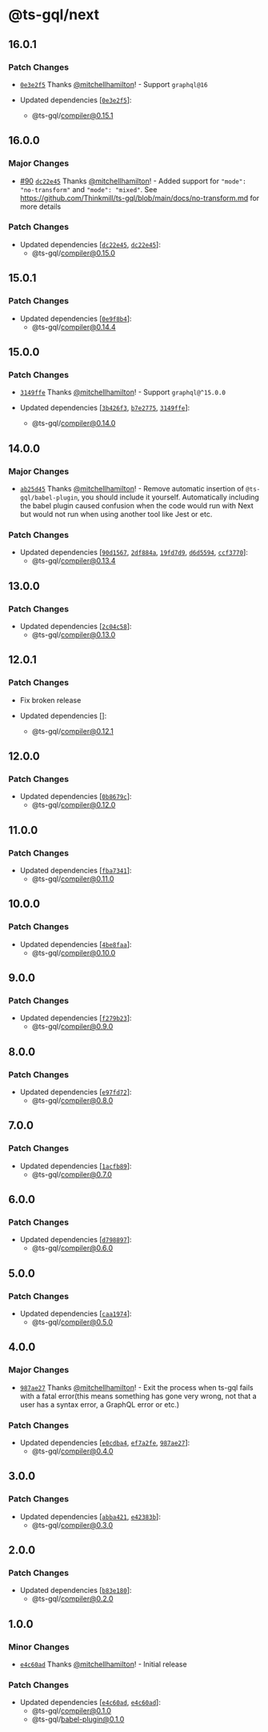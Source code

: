 # @ts-gql/next

## 16.0.1

### Patch Changes

- [`0e3e2f5`](https://github.com/Thinkmill/ts-gql/commit/0e3e2f5004c7e42bbc394664c5e667ce3597e6fd) Thanks [@mitchellhamilton](https://github.com/mitchellhamilton)! - Support `graphql@16`

- Updated dependencies [[`0e3e2f5`](https://github.com/Thinkmill/ts-gql/commit/0e3e2f5004c7e42bbc394664c5e667ce3597e6fd)]:
  - @ts-gql/compiler@0.15.1

## 16.0.0

### Major Changes

- [#90](https://github.com/Thinkmill/ts-gql/pull/90) [`dc22e45`](https://github.com/Thinkmill/ts-gql/commit/dc22e457d14c816274037010a627d10bcb30f11d) Thanks [@mitchellhamilton](https://github.com/mitchellhamilton)! - Added support for `"mode": "no-transform"` and `"mode": "mixed"`. See https://github.com/Thinkmill/ts-gql/blob/main/docs/no-transform.md for more details

### Patch Changes

- Updated dependencies [[`dc22e45`](https://github.com/Thinkmill/ts-gql/commit/dc22e457d14c816274037010a627d10bcb30f11d), [`dc22e45`](https://github.com/Thinkmill/ts-gql/commit/dc22e457d14c816274037010a627d10bcb30f11d)]:
  - @ts-gql/compiler@0.15.0

## 15.0.1

### Patch Changes

- Updated dependencies [[`0e9f8b4`](https://github.com/Thinkmill/ts-gql/commit/0e9f8b4295b0cdfc4c8f679c79ca9264273d0b5b)]:
  - @ts-gql/compiler@0.14.4

## 15.0.0

### Patch Changes

- [`3149ffe`](https://github.com/Thinkmill/ts-gql/commit/3149ffe2ffb428273e80451d8a67873073e052c8) Thanks [@mitchellhamilton](https://github.com/mitchellhamilton)! - Support `graphql@^15.0.0`

- Updated dependencies [[`3b426f3`](https://github.com/Thinkmill/ts-gql/commit/3b426f3ca4124ffc63f25cb79dab639d5b7db7a1), [`b7e2775`](https://github.com/Thinkmill/ts-gql/commit/b7e2775618dc8ffbf320a02c01706a97933c7458), [`3149ffe`](https://github.com/Thinkmill/ts-gql/commit/3149ffe2ffb428273e80451d8a67873073e052c8)]:
  - @ts-gql/compiler@0.14.0

## 14.0.0

### Major Changes

- [`ab25d45`](https://github.com/Thinkmill/ts-gql/commit/ab25d45bd80dfe58f878a500c92e0bdb3eef5c86) Thanks [@mitchellhamilton](https://github.com/mitchellhamilton)! - Remove automatic insertion of `@ts-gql/babel-plugin`, you should include it yourself. Automatically including the babel plugin caused confusion when the code would run with Next but would not run when using another tool like Jest or etc.

### Patch Changes

- Updated dependencies [[`90d1567`](https://github.com/Thinkmill/ts-gql/commit/90d15672f4737d8a1c15429f680790c9abdccf58), [`2df884a`](https://github.com/Thinkmill/ts-gql/commit/2df884a168c5e4285956f70ff10bb70f80704484), [`19fd7d9`](https://github.com/Thinkmill/ts-gql/commit/19fd7d98c4bb0a290f1cfe831608a5c13f498b22), [`d6d5594`](https://github.com/Thinkmill/ts-gql/commit/d6d55946c9dfc118d87ba34b79d48d48a3144e4d), [`ccf3770`](https://github.com/Thinkmill/ts-gql/commit/ccf37705e7f58a31906c9b96dbd27ded2447d817)]:
  - @ts-gql/compiler@0.13.4

## 13.0.0

### Patch Changes

- Updated dependencies [[`2c04c58`](https://github.com/Thinkmill/ts-gql/commit/2c04c58c69c0f209ad6c5281e7093686984b6557)]:
  - @ts-gql/compiler@0.13.0

## 12.0.1

### Patch Changes

- Fix broken release

- Updated dependencies []:
  - @ts-gql/compiler@0.12.1

## 12.0.0

### Patch Changes

- Updated dependencies [[`0b8679c`](https://github.com/Thinkmill/ts-gql/commit/0b8679cd9d7e3a47c63071559f344fa22d7aaa64)]:
  - @ts-gql/compiler@0.12.0

## 11.0.0

### Patch Changes

- Updated dependencies [[`fba7341`](https://github.com/Thinkmill/ts-gql/commit/fba7341a1418e0a9d555172dc5c6e86899fa6ed3)]:
  - @ts-gql/compiler@0.11.0

## 10.0.0

### Patch Changes

- Updated dependencies [[`4be8faa`](https://github.com/Thinkmill/ts-gql/commit/4be8faafa0fba17efa491a0aec8ddbb472aa5572)]:
  - @ts-gql/compiler@0.10.0

## 9.0.0

### Patch Changes

- Updated dependencies [[`f279b23`](https://github.com/Thinkmill/ts-gql/commit/f279b234ca1a264ed675863bccc9eca52b9d12f4)]:
  - @ts-gql/compiler@0.9.0

## 8.0.0

### Patch Changes

- Updated dependencies [[`e97fd72`](https://github.com/Thinkmill/ts-gql/commit/e97fd72bc779c1804eddc34238aab57ffb63c9d7)]:
  - @ts-gql/compiler@0.8.0

## 7.0.0

### Patch Changes

- Updated dependencies [[`1acfb89`](https://github.com/Thinkmill/ts-gql/commit/1acfb89b8aca3db55a5a583eac57bd26654e54b1)]:
  - @ts-gql/compiler@0.7.0

## 6.0.0

### Patch Changes

- Updated dependencies [[`d798897`](https://github.com/Thinkmill/ts-gql/commit/d7988972e801c41bb96aaa4dec5763ebae73e30e)]:
  - @ts-gql/compiler@0.6.0

## 5.0.0

### Patch Changes

- Updated dependencies [[`caa1974`](https://github.com/Thinkmill/ts-gql/commit/caa19743de1aa1345795691b8d4eea58c052fc8f)]:
  - @ts-gql/compiler@0.5.0

## 4.0.0

### Major Changes

- [`987ae27`](https://github.com/Thinkmill/ts-gql/commit/987ae27ec21cfcd8d35d829385c1220431fc295b) Thanks [@mitchellhamilton](https://github.com/mitchellhamilton)! - Exit the process when ts-gql fails with a fatal error(this means something has gone very wrong, not that a user has a syntax error, a GraphQL error or etc.)

### Patch Changes

- Updated dependencies [[`e0cdba4`](https://github.com/Thinkmill/ts-gql/commit/e0cdba40c84c522845e860bec694d837bfaec684), [`ef7a2fe`](https://github.com/Thinkmill/ts-gql/commit/ef7a2fec4b05b7a9b2622ccf5e5e7d5f564311ea), [`987ae27`](https://github.com/Thinkmill/ts-gql/commit/987ae27ec21cfcd8d35d829385c1220431fc295b)]:
  - @ts-gql/compiler@0.4.0

## 3.0.0

### Patch Changes

- Updated dependencies [[`abba421`](https://github.com/Thinkmill/ts-gql/commit/abba4214b10bc878de9c7c9e350e5ef04f3ef11f), [`e42383b`](https://github.com/Thinkmill/ts-gql/commit/e42383b5970a554462384f9851aabc173f7fcf52)]:
  - @ts-gql/compiler@0.3.0

## 2.0.0

### Patch Changes

- Updated dependencies [[`b83e180`](https://github.com/Thinkmill/ts-gql/commit/b83e180ea94cd7fb1d66d5c7835f333a5fcf56f5)]:
  - @ts-gql/compiler@0.2.0

## 1.0.0

### Minor Changes

- [`e4c60ad`](https://github.com/Thinkmill/ts-gql/commit/e4c60adcc45abba018c4b9d4d0379e7d529a9af1) Thanks [@mitchellhamilton](https://github.com/mitchellhamilton)! - Initial release

### Patch Changes

- Updated dependencies [[`e4c60ad`](https://github.com/Thinkmill/ts-gql/commit/e4c60adcc45abba018c4b9d4d0379e7d529a9af1), [`e4c60ad`](https://github.com/Thinkmill/ts-gql/commit/e4c60adcc45abba018c4b9d4d0379e7d529a9af1)]:
  - @ts-gql/compiler@0.1.0
  - @ts-gql/babel-plugin@0.1.0
